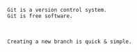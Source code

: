 ```
Git is a version control system.
Git is free software.
```

​    

```
Creating a new branch is quick & simple.
```
